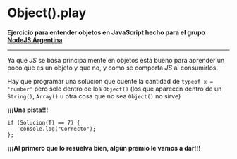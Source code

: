 Object().play
============

**Ejercicio para entender objetos en JavaScript hecho para el grupo [NodeJS Argentina](http://www.meetup.com/NodeJS-Argentina/)**
____________________________________________________________________________
Ya que *JS* se basa principalmente en objetos esta bueno para aprender un poco que es un objeto y que no, y como se comporta *JS* al consumirlos.

Hay que programar una solución que cuente la cantidad de `typeof x = 'number'` pero solo dentro de los `Object()` (los que aparecen dentro de un `String()`, `Array()` u otra cosa que no sea `Object()` no sirve)

**¡¡¡Una pista!!!**

    if (Solucion(T) == 7) {
	    console.log("Correcto");
	};

**¡¡¡Al primero que lo resuelva bien, algún premio le vamos a dar!!!**
